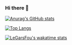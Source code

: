 ### Hi there 👋

[![Anurag's GitHub stats](https://github-readme-stats.vercel.app/api?username=LeGarsFou&show_icon=true&theme=radical)](https://github.com/anuraghazra/github-readme-stats)

[![Top Langs](https://github-readme-stats.vercel.app/api/top-langs/?username=LeGarsFou&show_icon=true&theme=radical)](https://github.com/anuraghazra/github-readme-stats)

[![LeGarsFou's wakatime stats](https://github-readme-stats.vercel.app/api/wakatime?username=LeGarsFou&layout=compact&theme=radical)](https://github.com/anuraghazra/github-readme-stats)
